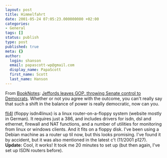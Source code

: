 ```yaml
---
layout: post
title: Himmelfahrt
date: 2001-05-24 07:05:23.000000000 +02:00
categories:
- General
tags: []
status: publish
type: post
published: true
meta: {}
author:
  login: shanson
  email: papascott-wp@gmail.com
  display_name: PapaScott
  first_name: Scott
  last_name: Hanson
---
```

<p>From  <a href="http://booknotes.editthispage.com/">BookNotes</a>: <a href="http://www.cnn.com/2001/ALLPOLITICS/05/24/jeffords.senate/index.html">Jeffords leaves GOP, throwing Senate control to Democrats</a>. Whether or not you agree with the outcome, you can't really say that such a shift in the balance of power is really democratic, now can you.</p>
<p><a href="http://www.fli4l.de">fli4l</a> (floppy isdn4linux) is a linux router-on-a-floppy system (website mostly in German). It requires just a 386, and includes drivers for isdn, dsl and ethernet, firewall and NAT functions, and a number of utilities for monitoring from linux or windows clients. And it fits on a floppy disk. I've been using a Debian machine as a router up til now, but this looks promising. I've found it by accident, but it was also mentioned in the latest c't (11/2001 p127). <b>Update:</b> Cool, it works! It took me 20 minutes to set up (but then again, I've set up ISDN routers before).</p>
